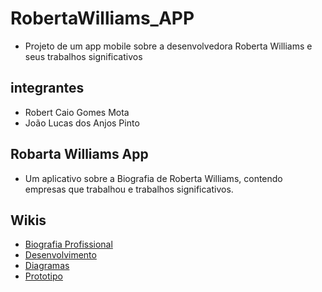# RobertaWilliams_APP
- Projeto de um app mobile sobre a desenvolvedora Roberta Williams e seus trabalhos significativos


 ## integrantes
- Robert Caio Gomes Mota
- João Lucas dos Anjos Pinto
 ## Robarta Williams App
 - Um aplicativo sobre a Biografia de Roberta Williams, contendo empresas que trabalhou e trabalhos significativos.
 ## Wikis
- <a href= "https://github.com/Rob3rt2/RobertaWilliams_APP/wiki/Biografia-Profissional"> Biografia Profissional </a>
- <a href = "https://github.com/Rob3rt2/RobertaWilliams_APP/wiki/Desenvolvimento">Desenvolvimento </a>
- <a href = "https://github.com/Rob3rt2/RobertaWilliams_APP/wiki/Diagramas">Diagramas </a>
- <a href = "https://github.com/Rob3rt2/RobertaWilliams_APP/wiki/Prot%C3%B3tipo"> Prototipo </a>
